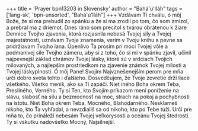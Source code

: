 +++
title = 'Prayer bpn13203 in Slovensky'
author = "Bahá'u'lláh"
tags = ['lang-sk', 'bpn-unsorted', "Bahá'u'lláh"]
+++
Vzdávam Ti chválu, ó môj Bože, že si ma prebudil zo spánku a že si ma zrodil po tom, čo som zmizol, a prebral ma z driemot. Dnes ráno som precitol s tvárou obrátenou k žiare Dennice Tvojho zjavenia, ktorá rozjasnila nebesá Tvojej sily a Tvojej majestátnosti, uznávam Tvoje znamenia, verím v Tvoju knihu a pevne sa pridržiavam Tvojho lana.
Úpenlivo Ťa prosím pri moci Tvojej vôle a podmanivej sile Tvojho zámeru, aby si z toho, čo si mi v spánku zjavil, učinil najpevnejší základ chrámov Tvojej lásky, ktoré sú v srdciach Tvojich milovaných, a najlepším prostriedkom na zjavenie známok Tvojej milosti a Tvojej láskyplnosti.
Ó môj Pane! Svojím Najvznešenejším perom pre mňa urči dobro sveta tohto i ďalšieho. Dosvedčujem, že Tvoje zovretie drží liace všetkého. Všetko meníš, ako sa Ti zapáči. Niet iného Boha okrem Teba, Presilného, Verného. 
Ty si Ten, kto Svojím príkazom mení poníženie na slávu, slabosť na silu a bezmocnosť na moc, strach na pokoj a pochybnosti na istotu. Niet Boha okrem Teba, Mocného, Blahodarného.
Nesklameš nikoho, kto Ťa vyhľadal, a nevzdiališ sa od nikoho, kto po Tebe túži. Urči pre mňa to, čo prináleží nebesám Tvojej veľkorysosti a oceánu Tvojej štedrosti. Ty si vskutku nadovšetko Mocný, Najsilnejší.
